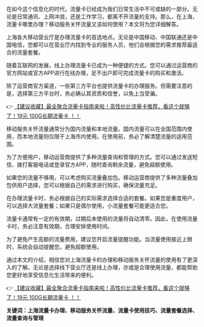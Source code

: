 
在如今这个信息化的时代，流量卡已经成为我们日常生活中不可或缺的一部分。无论是日常通讯、上网冲浪，还是工作学习，都离不开流量的支持。那么，在上海，流量卡哪里办理？移动服务关怀流量又该如何使用？本文将为您详细解答。


上海各大移动营业厅是办理流量卡的首选地点。无论是中国移动、中国联通还是中国电信，您都可以在营业厅内找到专业的服务人员，他们会根据您的需求推荐最适合的流量套餐。

随着互联网的发展，线上办理流量卡已成为一种便捷的方式。您可以通过运营商的官方网站或官方APP进行在线办理，足不出户即可完成流量卡的购买和激活。

除了运营商官方渠道，一些第三方平台也提供流量卡的办理服务。但需要注意的是，选择第三方平台时，务必确认其资质和信誉，以免上当受骗。

👉 [【建议收藏】最全聚合流量卡指南来啦！高性价比流量卡推荐，看这个就够了！19元 100G长期流量卡 ！！](https://bit.ly/Liuliangka)


移动服务关怀流量通常分为国内流量和本地流量。国内流量可以在全国范围内使用，而本地流量则仅限于上海市内使用。在使用前，务必了解清楚流量的适用范围。

为了方便用户，移动运营商提供了多种流量查询和管理的方式。您可以通过发送短信、拨打客服电话或登录官方APP，随时查询剩余流量，避免超额使用。

如果您的流量不够用，可以考虑购买流量叠加包。移动运营商提供了多种流量叠加包供用户选择，您可以根据自己的需求进行购买，确保流量充足。


在办理流量卡时，务必根据自己的实际需求选择合适的套餐。如果您是重度用户，可以选择大流量套餐；如果只是偶尔使用，小流量套餐可能更适合您。

流量卡通常有一定的有效期，过期后未使用的流量将自动清零。因此，在使用流量卡时，务必注意有效期，合理安排使用时间。

为了避免产生高额的流量费用，建议您开启流量提醒功能。当流量使用接近上限时，系统会自动提醒您，避免超额使用。


通过本文的介绍，相信您对上海流量卡的办理和移动服务关怀流量的使用有了更深入的了解。无论是选择线下营业厅还是线上办理，亦或是合理使用流量，都能帮助您更好地享受信息化生活带来的便利。

👉 [【建议收藏】最全聚合流量卡指南来啦！高性价比流量卡推荐，看这个就够了！19元 100G长期流量卡 ！！](https://bit.ly/Liuliangka)

**关键词：上海流量卡办理、移动服务关怀流量、流量卡使用技巧、流量套餐选择、流量查询与管理**
